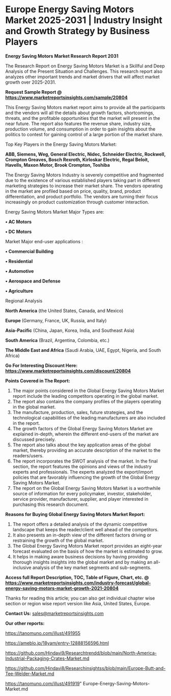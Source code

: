 # Europe Energy Saving Motors Market 2025-2031 | Industry Insight and Growth Strategy by Business Players

<strong>Energy Saving Motors Market Research Report 2031</strong>

The Research Report on Energy Saving Motors Market is a Skillful and Deep Analysis of the Present Situation and Challenges. This research report also analyzes other important trends and market drivers that will affect market growth over 2025-2031.

<strong>Request Sample Report @ <a href=https://www.marketreportsinsights.com/sample/20804>https://www.marketreportsinsights.com/sample/20804</a></strong>

This Energy Saving Motors market report aims to provide all the participants and the vendors will all the details about growth factors, shortcomings, threats, and the profitable opportunities that the market will present in the near future. The report also features the revenue share, industry size, production volume, and consumption in order to gain insights about the politics to contest for gaining control of a large portion of the market share.

Top Key Players in the Energy Saving Motors Market:

<strong>ABB, Siemens, Weg, General Electric, Nidec, Schneider Electric, Rockwell, Crompton Greaves, Bosch Rexroth, Kirloskar Electric, Regal Beloit, Havells, Maxon Motor, Brook Crompton, Toshiba</strong>

The Energy Saving Motors Industry is severely competitive and fragmented due to the existence of various established players taking part in different marketing strategies to increase their market share. The vendors operating in the market are profiled based on price, quality, brand, product differentiation, and product portfolio. The vendors are turning their focus increasingly on product customization through customer interaction.

Energy Saving Motors Market Major Types are:

<strong>• AC Motors

• DC Motors</strong>

Market Major end-user applications :

<strong>• Commercial Building

• Residential

• Automotive

• Aerospace and Defense

• Agriculture</strong>

Regional Analysis

</u><strong><b>North America</b></strong> (the United States, Canada, and Mexico)

<strong><b>Europe </b></strong>(Germany, France, UK, Russia, and Italy)

<strong><b>Asia-Pacific</b></strong> (China, Japan, Korea, India, and Southeast Asia)

<strong><b>South America</b></strong> (Brazil, Argentina, Colombia, etc.)

<strong><b>The Middle East and Africa</b></strong> (Saudi Arabia, UAE, Egypt, Nigeria, and South Africa)

<strong>Go For Interesting Discount Here: <a href=https://www.marketreportsinsights.com/discount/20804>https://www.marketreportsinsights.com/discount/20804</a></strong>

<strong>Points Covered in The Report:</strong>
<ol>
  <li>The major points considered in the Global Energy Saving Motors Market report include the leading competitors operating in the global market.</li>
  <li>The report also contains the company profiles of the players operating in the global market.</li>
  <li>The manufacture, production, sales, future strategies, and the technological capabilities of the leading manufacturers are also included in the report.</li>
  <li>The growth factors of the Global Energy Saving Motors Market are explained in-depth, wherein the different end-users of the market are discussed precisely.</li>
  <li>The report also talks about the key application areas of the global market, thereby providing an accurate description of the market to the readers/users.</li>
  <li>The report incorporates the SWOT analysis of the market. In the final section, the report features the opinions and views of the industry experts and professionals. The experts analyzed the export/import policies that are favorably influencing the growth of the Global Energy Saving Motors Market.</li>
  <li>The report on the Global Energy Saving Motors Market is a worthwhile source of information for every policymaker, investor, stakeholder, service provider, manufacturer, supplier, and player interested in purchasing this research document.</li>
</ol>
<strong>Reasons for Buying Global Energy Saving Motors Market Report:</strong>

<ol>
  <li>The report offers a detailed analysis of the dynamic competitive landscape that keeps the reader/client well ahead of the competitors.</li>
  <li>It also presents an in-depth view of the different factors driving or restraining the growth of the global market.</li>
  <li>The Global Energy Saving Motors Market report provides an eight-year forecast evaluated on the basis of how the market is estimated to grow.</li>
  <li>It helps in making aware business decisions by having providing thorough insights insights into the global market and by making an all-inclusive analysis of the key market segments and sub-segments.</li>
</ol>
<strong>Access full Report Description, TOC, Table of Figure, Chart, etc. @ <a href=https://www.marketreportsinsights.com/industry-forecast/global-energy-saving-motors-market-growth-2021-20804>https://www.marketreportsinsights.com/industry-forecast/global-energy-saving-motors-market-growth-2021-20804</a></strong>


Thanks for reading this article; you can also get individual chapter wise section or region wise report version like Asia, United States, Europe.

<strong>Contact Us:</strong>
sales@marketreportsinsights.com

<strong>Our other reports:</strong>

<a href=https://tanomuno.com/illust/491955>https://tanomuno.com/illust/491955</a>

<a href=https://ameblo.jp/18yam/entry-12888156596.html>https://ameblo.jp/18yam/entry-12888156596.html</a>

<a href=https://github.com/Hindavi9/Researchtrendd/blob/main/North-America-Industrial-Packaging-Crates-Market.md>https://github.com/Hindavi9/Researchtrendd/blob/main/North-America-Industrial-Packaging-Crates-Market.md</a>

<a href=https://github.com/Hindavi8/Researchinsightss/blob/main/Europe-Butt-and-Tee-Welder-Market.md>https://github.com/Hindavi8/Researchinsightss/blob/main/Europe-Butt-and-Tee-Welder-Market.md</a>

<a href=https://tanomuno.com/illust/491919>https://tanomuno.com/illust/491919</a>"
Europe-Energy-Saving-Motors-Market.md
